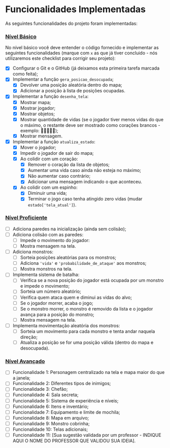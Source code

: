 # Funcionalidades Implementadas

As seguintes funcionalidades do projeto foram implementadas:

### [Nível Básico](basico.md)

No nível básico você deve entender o código fornecido e implementar as seguintes funcionalidades (marque com `x` as que já tiver concluido - nós utilizaremos este checklist para corrigir seu projeto):

- [x] Configurar o Git e o GitHub (já deixamos esta primeira tarefa marcada como feita);
- [x] Implementar a função `gera_posicao_desocupada`;
    - [x] Devolver uma posição aleatória dentro do mapa;
    - [x] Adicionar a posição à lista de posições ocupadas.
- [x] Implementar a função `desenha_tela`:
    - [x] Mostrar mapa;
    - [x] Mostrar jogador;
    - [x] Mostrar objetos;
    - [x] Mostrar quantidade de vidas (se o jogador tiver menos vidas do que o máximo, o restante deve ser mostrado como corações brancos - exemplo: 🧡🧡🧡🤍🤍);
    - [x] Mostrar mensagem.
- [x] Implementar a função `atualiza_estado`:
    - [x] Mover o jogador;
    - [x] Impedir o jogador de sair do mapa;
    - [x] Ao colidir com um coração:
        - [x] Remover o coração da lista de objetos;
        - [x] Aumentar uma vida caso ainda não esteja no máximo;
        - [x] Não aumentar caso contrário;
        - [x] Adicionar uma mensagem indicando o que aconteceu.
    - [x] Ao colidir com um espinho:
        - [x] Diminuir uma vida;
        - [x] Terminar o jogo caso tenha atingido zero vidas (mudar `estado['tela_atual']`).

### [Nível Proficiente](proficiente.md)

- [ ] Adiciona paredes na inicialização (ainda sem colisão);
- [ ] Adiciona colisão com as paredes:
    - [ ] Impede o movimento do jogador:
    - [ ] Mostra mensagem na tela.
- [ ] Adiciona monstros:
    - [ ] Sorteia posições aleatórias para os monstros;
    - [ ] Adiciona `'vida'` e `'probabilidade_de_ataque'` aos monstros;
    - [ ] Mostra monstros na tela.
- [ ] Implementa sistema de batalha:
    - [ ] Verifica se a nova posição do jogador está ocupada por um monstro e impede o movimento;
    - [ ] Sorteia um número aleatório;
    - [ ] Verifica quem ataca quem e diminui as vidas do alvo;
    - [ ] Se o jogador morrer, acaba o jogo;
    - [ ] Se o monstro morrer, o monstro é removido da lista e o jogador avança para a posição do monstro;
    - [ ] Mostra mensagem na tela.
- [ ] Implementa movimentação aleatória dos monstros:
    - [ ] Sorteia um movimento para cada monstro e tenta andar naquela direção;
    - [ ] Atualiza a posição se for uma posição válida (dentro do mapa e desocupada).

### [Nível Avançado](avancado.md)

- [ ] Funcionalidade 1: Personagem centralizado na tela e mapa maior do que a janela;
- [ ] Funcionalidade 2: Diferentes tipos de inimigos;
- [ ] Funcionalidade 3: Chefão;
- [ ] Funcionalidade 4: Sala secreta;
- [ ] Funcionalidade 5: Sistema de experiência e níveis;
- [ ] Funcionalidade 6: Itens e inventário;
- [ ] Funcionalidade 7: Equipamento e limite de mochila;
- [ ] Funcionalidade 8: Mapa em arquivo;
- [ ] Funcionalidade 9: Monstro cobrinha;
- [ ] Funcionalidade 10: Telas adicionais;
- [ ] Funcionalidade 11: [Sua sugestão validada por um professor - INDIQUE AQUI O NOME DO PROFESSOR QUE VALIDOU SUA IDEIA].
